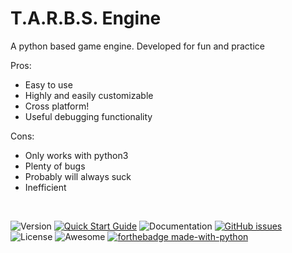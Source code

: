 # T.A.R.B.S. Engine
A python based game engine. Developed for fun and practice

Pros:
* Easy to use
* Highly and easily customizable
* Cross platform!
* Useful debugging functionality

Cons:
* Only works with python3
* Plenty of bugs
* Probably will always suck
* Inefficient

<br>

![Version](https://img.shields.io/badge/Version-Alpha%201.0-blue.svg)
[![Quick Start Guide](https://img.shields.io/badge/Quick%20Start%20Guide-100%25-orange.svg)](https://github.com/tman540/T.A.R.B.S.-Engine/wiki/Quickstart)
![Documentation](https://img.shields.io/badge/Documentation-0%25-orange.svg)
[![GitHub issues](https://img.shields.io/badge/Issues-2-green.svg)](https://github.com/tman540/T.A.R.B.S.-Engine/issues)
![License](https://img.shields.io/badge/License-MIT-red.svg)
![Awesome](https://cdn.rawgit.com/sindresorhus/awesome/d7305f38d29fed78fa85652e3a63e154dd8e8829/media/badge.svg)
[![forthebadge made-with-python](https://img.shields.io/badge/Made%20With-python-red.svg)](https://www.python.org/)

